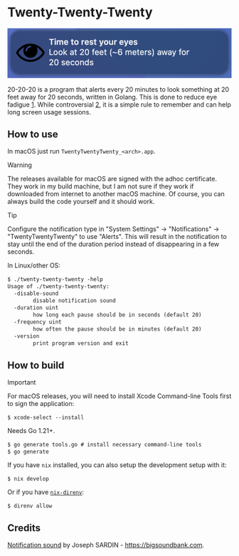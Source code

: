 # Twenty-Twenty-Twenty

![Twenty-Twenty-Twenty screenshot](./assets/screenshot.png "Screenshot")

20-20-20 is a program that alerts every 20 minutes to look something at 20 feet
away for 20 seconds, written in Golang. This is done to reduce eye fadigue [1].
While controversial [2], it is a simple rule to remember and can help long
screen usage sessions.

## How to use

In macOS just run `TwentyTwentyTwenty_<arch>.app`.

> [!WARNING]
> The releases available for macOS are signed with the adhoc certificate. They
> work in my build machine, but I am not sure if they work if downloaded from
> internet to another macOS machine. Of course, you can always build the code
> yourself and it should work.

> [!TIP]
> Configure the notification type in "System Settings" -> "Notifications" ->
> "TwentyTwentyTwenty" to use "Alerts". This will result in the notification to
> stay until the end of the duration period instead of disappearing in a few
> seconds.

In Linux/other OS:

```console
$ ./twenty-twenty-twenty -help
Usage of ./twenty-twenty-twenty:
  -disable-sound
    	disable notification sound
  -duration uint
    	how long each pause should be in seconds (default 20)
  -frequency uint
    	how often the pause should be in minutes (default 20)
  -version
    	print program version and exit
```

## How to build

> [!IMPORTANT]
> For macOS releases, you will need to install Xcode Command-line Tools first
> to sign the application:
> ```console
> $ xcode-select --install
> ```

Needs Go 1.21+.

```console
$ go generate tools.go # install necessary command-line tools
$ go generate
```

If you have `nix` installed, you can also setup the development setup with it:

```console
$ nix develop
```

Or if you have [`nix-direnv`](https://github.com/nix-community/nix-direnv):

```console
$ direnv allow
```

## Credits

[Notification sound](https://bigsoundbank.com/sound-1111-message-1.html) by
Joseph SARDIN - https://bigsoundbank.com.

[1]: https://www.allaboutvision.com/conditions/refractive-errors/what-is-20-20-20-rule/
[2]: https://modernod.com/articles/2023-july-aug/myth-busting-the-202020-rule
